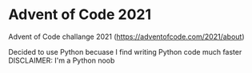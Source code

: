 # Advent of Code 2021
Advent of Code challange 2021 (https://adventofcode.com/2021/about)

Decided to use Python becuase I find writing Python code much faster
DISCLAIMER: I'm a Python noob
